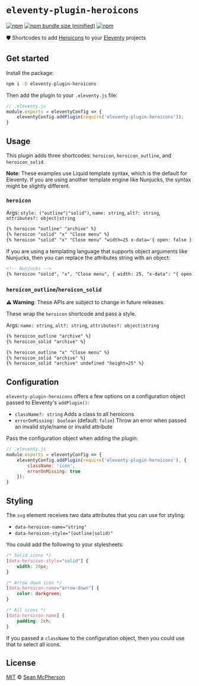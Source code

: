 # `eleventy-plugin-heroicons`

[![npm](https://img.shields.io/npm/v/eleventy-plugin-heroicons.svg)](https://npmjs.com/package/eleventy-plugin-heroicons) [![npm bundle size (minified)](https://img.shields.io/bundlephobia/min/eleventy-plugin-heroicons.svg)](https://npmjs.com/package/eleventy-plugin-heroicons) [![npm](https://img.shields.io/npm/dt/eleventy-plugin-heroicons.svg)](https://npmjs.com/package/eleventy-plugin-heroicons)

🛡 Shortcodes to add [Heroicons](https://heroicons.com/) to your [Eleventy](https://11ty.dev) projects

## Get started

Install the package:

```sh
npm i -D eleventy-plugin-heroicons
```

Then add the plugin to your `.eleventy.js` file:

```js
// .eleventy.js
module.exports = eleventyConfig => {
    eleventyConfig.addPlugin(require('eleventy-plugin-heroicons'));
}
```

## Usage

This plugin adds three shortcodes: `heroicon`, `heroicon_outline`, and `heroicon_solid`.

**Note**: These examples use Liquid template syntax, which is the default for Eleventy. If you are using another template engine like Nunjucks, the syntax might be slightly different.

### `heroicon`

Args: `style: ("outline"|"solid")`, `name: string`, `alt?: string`, `attributes?: object|string`

```md
{% heroicon "outline" "archive" %}
{% heroicon "solid" "x" "Close menu" %}
{% heroicon "solid" "x" "Close menu" "width=25 x-data='{ open: false }'" %}
```

If you are using a templating language that supports object arguments like Nunjucks, then you can replace the attributes string with an object:

```md
<!-- Nunjucks -->
{% heroicon "solid", "x", "Close menu", { width: 25, "x-data": "{ open: false }" } %}
```

### `heroicon_outline`/`heroicon_solid`

**⚠️ Warning**: These APIs are subject to change in future releases.

These wrap the `heroicon` shortcode and pass a style.

Args: `name: string`, `alt?: string`, `attributes?: object|string`

```md
{% heroicon_outline "archive" %}
{% heroicon_solid "archive" %}
```

```md
{% heroicon_outline "x" "Close menu" %}
{% heroicon_solid "archive" %}
{% heroicon_solid "archive" undefined "height=25" %}
```

## Configuration

`eleventy-plugin-heroicons` offers a few options on a configuration object passed to Eleventy's `addPlugin()`:

- `className?: string` Adds a class to all heroicons
- `errorOnMissing: boolean` (default: `false`) Throw an error when passed an invalid style/name or invalid attribute

Pass the configuration object when adding the plugin:

```js
// .eleventy.js
module.exports = eleventyConfig => {
    eleventyConfig.addPlugin(require('eleventy-plugin-heroicons'), {
        className: 'icon',
        errorOnMissing: true
    });
}
```

## Styling

The `svg` element receives two data attributes that you can use for styling:

- `data-heroicon-name="string"`
- `data-heroicon-style="(outline|solid)"`

You could add the following to your stylesheets:

```css
/* Solid icons */
[data-heroicon-style="solid"] {
    width: 20px;
}

/* Arrow down icon */
[data-heroicon-name="arrow-down"] {
    color: darkgreen;
}

/* All icons */
[data-heroicon-name] {
    padding: 2ch;
}
```

If you passed a `className` to the configuration object, then you could use that to select all icons.

## License

[MIT](./LICENSE) © [Sean McPherson](https://seanmcp.com)
